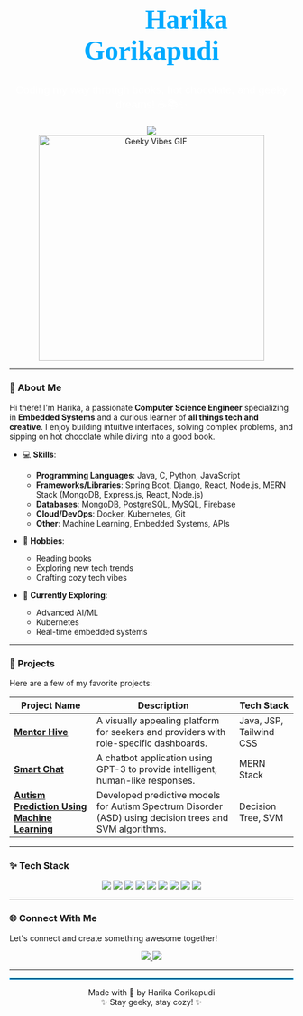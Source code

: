 <!-- README Template -->
<div align= "center">
  <h1 style="color: #00aaff; font-size: 3rem; font-family: 'Prata', serif;"> 👩🏻‍💻 Harika Gorikapudi</h1>
  <p style="font-size: 1.2rem; font-family: 'Poppins', sans-serif; color: #ffffff;">
    Coding my way through books, hot chocolate, and geeky dreams! ☕📚✨
  </p>
  <a href="https://2200032091.github.io/Harika-Gorikapudi/" target="_blank">
    <img src="https://img.shields.io/badge/Portfolio-View_Here-B0E0E6?style=for-the-badge&logo=google-chrome&logoColor=70B0B6" />
  </a>
  <br>
  <img src="https://media3.giphy.com/media/v1.Y2lkPTc5MGI3NjExMmxvaWR5OWc0YjJoaHA5NWVhajlnamRud3B0YXk1eGVvMHlzbW9hbiZlcD12MV9pbnRlcm5hbF9naWZfYnlfaWQmY3Q9Zw/U3smyJhYEJiyrcw8CL/giphy.gif" alt="Geeky Vibes GIF" width="400px" />

   
</div>

---

### 🌟 About Me
Hi there! I'm Harika, a passionate **Computer Science Engineer** specializing in **Embedded Systems** and a curious learner of **all things tech and creative**. I enjoy building intuitive interfaces, solving complex problems, and sipping on hot chocolate while diving into a good book.

- 💻 **Skills**:
  - **Programming Languages**: Java, C, Python, JavaScript
  - **Frameworks/Libraries**: Spring Boot, Django, React, Node.js, MERN Stack (MongoDB, Express.js, React, Node.js)
  - **Databases**: MongoDB, PostgreSQL, MySQL, Firebase
  - **Cloud/DevOps**: Docker, Kubernetes, Git
  - **Other**: Machine Learning, Embedded Systems, APIs

- 📖 **Hobbies**:
  - Reading books
  - Exploring new tech trends
  - Crafting cozy tech vibes

- 🌌 **Currently Exploring**:
  - Advanced AI/ML
  - Kubernetes
  - Real-time embedded systems



---

### 🚀 Projects
Here are a few of my favorite projects:

| **Project Name**      | **Description**                                                                 | **Tech Stack**            |
|------------------------|-------------------------------------------------------------------------------|---------------------------|
| **[Mentor Hive](https://github.com/2200032091/mentorhivedeployment)** | A visually appealing platform for seekers and providers with role-specific dashboards. | Java, JSP, Tailwind CSS   |
| **[Smart Chat](https://github.com/2200032091/SmartChat)** | A chatbot application using GPT-3 to provide intelligent, human-like responses.               | MERN Stack               |
| **[Autism Prediction Using Machine Learning](https://github.com/2200032091/Autism-Detection)** | Developed predictive models for Autism Spectrum Disorder (ASD) using decision trees and SVM algorithms.                  | Decision Tree, SVM        |

---

### ✨ Tech Stack
<div align="center">
  <img src="https://img.shields.io/badge/Java-ED8B00?style=for-the-badge&logo=java&logoColor=white" />
  <img src="https://img.shields.io/badge/React-61DAFB?style=for-the-badge&logo=react&logoColor=black" />
  <img src="https://img.shields.io/badge/Tailwind_CSS-38B2AC?style=for-the-badge&logo=tailwind-css&logoColor=white" />
  <img src="https://img.shields.io/badge/Node.js-339933?style=for-the-badge&logo=node-dot-js&logoColor=white" />
  <img src="https://img.shields.io/badge/Python-3776AB?style=for-the-badge&logo=python&logoColor=white" />
  <img src="https://img.shields.io/badge/Django-2496ED?style=for-the-badge&logo=django&logoColor=white" />
  <img src="https://img.shields.io/badge/Firebase-FFCA28?style=for-the-badge&logo=firebase&logoColor=black" />
  <img src="https://img.shields.io/badge/Git-F05032?style=for-the-badge&logo=git&logoColor=white" />
  <img src="https://img.shields.io/badge/Embedded_Systems-00599C?style=for-the-badge&logo=arduino&logoColor=white" />
</div>

---

### 🌐 Connect With Me
Let's connect and create something awesome together!

<div align="center">
  <a href="https://github.com/2200032091/" target="_blank">
    <img src="https://img.shields.io/badge/GitHub-100000?style=for-the-badge&logo=github&logoColor=white" />
  </a>
  <a href="https://www.linkedin.com/in/harika-gorikapudi/" target="_blank">
    <img src="https://img.shields.io/badge/LinkedIn-0077B5?style=for-the-badge&logo=linkedin&logoColor=white" />
  </a>
</div>

---

<hr style="border: 1px solid #00aaff;" />
<div align="center">
  Made with 💖 by Harika Gorikapudi <br> ✨ Stay geeky, stay cozy! ✨
</div>
